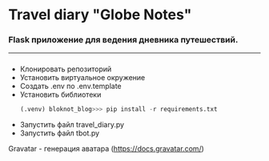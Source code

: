 # Travel diary "Globe Notes"  

### Flask приложение для ведения дневника путешествий.
___
### 
- Клонировать репозиторий
- Установить виртуальное окружение
- Создать .env по .env.template
- Установить библиотеки
  ```python
  (.venv) bloknot_blog>>> pip install -r requirements.txt
  ```
- Запустить файл travel_diary.py
- Запустить файл tbot.py

Gravatar - генерация аватара (https://docs.gravatar.com/)
